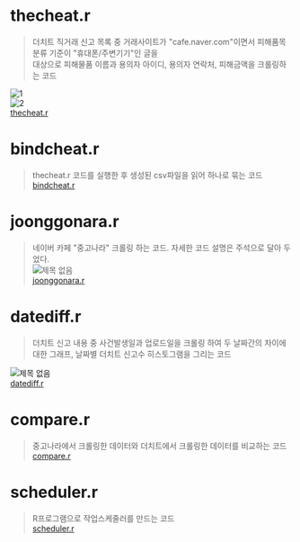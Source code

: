 # thecheat.r
> 더치트 직거래 신고 목록 중 거래사이트가 "cafe.naver.com"이면서 피해품목 분류 기준이 "휴대폰/주변기기"인 글을  
> 대상으로 피해물품 이름과 용의자 아이디, 용의자 연락처, 피해금액을 크롤링하는 코드  

![1](https://user-images.githubusercontent.com/49008642/59332331-ec111580-8d30-11e9-8625-dff7aa241dd4.png)  
![2](https://user-images.githubusercontent.com/49008642/59332317-e74c6180-8d30-11e9-964d-fc00e2b241fa.png)  
[thecheat.r](https://github.com/thgus1663/R_joonggonara_crawling/blob/master/r%20code/thecheat.r)  

# bindcheat.r
> thecheat.r 코드를 실행한 후 생성된 csv파일을 읽어 하나로 묶는 코드  
[bindcheat.r](https://github.com/thgus1663/R_joonggonara_crawling/blob/master/r%20code/bindcheat.r)  

# joonggonara.r
> 네이버 카페 "중고나라" 크롤링 하는 코드. 자세한 코드 설명은 주석으로 달아 두었다.  
![제목 없음](https://user-images.githubusercontent.com/49008642/59344012-13bfa800-8d48-11e9-98e2-a1461907010f.png)  
[joonggonara.r](https://github.com/thgus1663/R_joonggonara_crawling/blob/master/r%20code/joonggonara.r)  


# datediff.r
> 더치트 신고 내용 중 사건발생일과 업로드일을 크롤링 하여 두 날짜간의 차이에 대한 그래프, 날짜별 더치트 신고수 히스토그램을 그리는 코드  

![제목 없음](https://user-images.githubusercontent.com/49008642/59343700-651b6780-8d47-11e9-825f-c6fe770c9a3f.png)  
[datediff.r](https://github.com/thgus1663/R_joonggonara_crawling/blob/master/r%20code/datediff.r)  

# compare.r
> 중고나라에서 크롤링한 데이터와 더치트에서 크롤링한 데이터를 비교하는 코드  
[compare.r](https://github.com/thgus1663/R_joonggonara_crawling/blob/master/r%20code/compare.r)  

# scheduler.r
> R프로그램으로 작업스케줄러를 만드는 코드  
[scheduler.r](https://github.com/thgus1663/R_joonggonara_crawling/blob/master/r%20code/scheduler.r)
